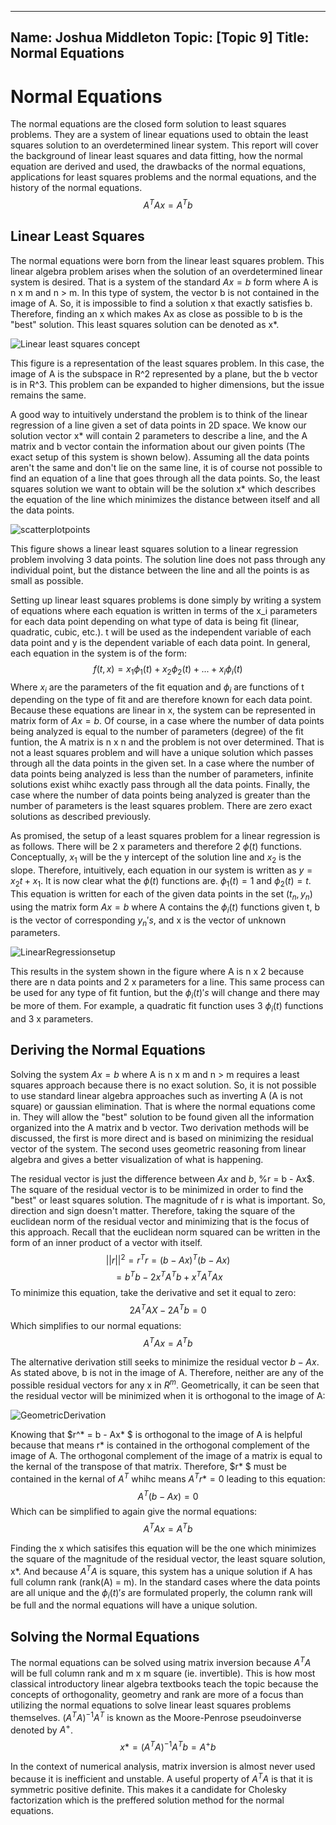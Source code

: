 ---
Name: Joshua Middleton
Topic: [Topic 9]
Title: Normal Equations
----

# Normal Equations
The normal equations are the closed form solution to least squares problems. They are a system of linear equations used to obtain the least squares solution to an overdetermined linear system. This report will cover the background of linear least squares and data fitting, how the normal equation are derived and used, the drawbacks of the normal equations, applications for least squares problems and the normal equations, and the history of the normal equations.
$$A^TAx = A^Tb$$

## Linear Least Squares
The normal equations were born from the linear least squares problem. This linear algebra problem arises when the solution of an overdetermined linear system is desired. That is a system of the standard $Ax = b$ form where A is n x m and n > m. In this type of system, the vector b is not contained in the image of A. So, it is impossible to find a solution x that exactly satisfies b. Therefore, finding an x which makes Ax as close as possible to b is the "best" solution. This least squares solution can be denoted as x*.

![Linear least squares concept](https://user-images.githubusercontent.com/119821953/205551356-4b81ba66-4e14-450c-8d5d-39e1878b9b42.PNG)

This figure is a representation of the least squares problem. In this case, the image of A is the subspace in R^2 represented by a plane, but the b vector is in R^3. This problem can be expanded to higher dimensions, but the issue remains the same.

A good way to intuitively understand the problem is to think of the linear regression of a line given a set of data points in 2D space. We know our solution vector x* will contain 2 parameters to describe a line, and the A matrix and b vector contain the information about our given points (The exact setup of this system is shown below). Assuming all the data points aren't the same and don't lie on the same line, it is of course not possible to find an equation of a line that goes through all the data points. So, the least squares solution we want to obtain will be the solution x* which describes the equation of the line which minimizes the distance between itself and all the data points.

![scatterplotpoints](https://user-images.githubusercontent.com/119821953/205553729-20b1a550-9eb4-46cb-80f5-312175b207d0.PNG)

This figure shows a linear least squares solution to a linear regression problem involving 3 data points. The solution line does not pass through any individual point, but the distance between the line and all the points is as small as possible.

Setting up linear least squares problems is done simply by writing a system of equations where each equation is written in terms of the x_i parameters for each data point depending on what type of data is being fit (linear, quadratic, cubic, etc.). t will be used as the independent variable of each data point and y is the dependent variable of each data point. In general, each equation in the system is of the form: 
$$f(t,x) = x_1 \phi_1(t) + x_2 \phi_2(t) + ... + x_i \phi_i(t)$$
Where $x_i$ are the parameters of the fit equation and $\phi_i$ are functions of t depending on the type of fit and are therefore known for each data point. Because these equations are linear in x, the system can be represented in matrix form of $Ax = b$. Of course, in a case where the number of data points being analyzed is equal to the number of parameters (degree) of the fit funtion, the A matrix is n x n and the problem is not over determined. That is not a least squares problem and will have a unique solution which passes through all the data points in the given set. In a case where the number of data points being analyzed is less than the number of parameters, infinite solutions exist whihc exactly pass through all the data points. Finally, the case where the number of data points being analyzed is greater than the number of parameters is the least squares problem. There are zero exact solutions as described previously.

As promised, the setup of a least squares problem for a linear regression is as follows. There will be 2 x parameters and therefore 2 $\phi(t)$ functions. Conceptually, $x_1$ will be the y intercept of the solution line and $x_2$ is the slope. Therefore, intuitively, each equation in our system is written as $y = x_2t + x_1$. It is now clear what the $\phi(t)$ functions are. $\phi_1(t) = 1$ and $\phi_2(t) = t$. This equation is written for each of the given data points in the set $(t_n,y_n)$ using the matrix form $Ax = b$ where A contains the $\phi_i(t)$ functions given t, b is the vector of corresponding $y_n's$, and x is the vector of unknown parameters.

![LinearRegressionsetup](https://user-images.githubusercontent.com/119821953/205559521-fdca5a1f-d5fe-40d3-b5f8-c071b6a30318.PNG)

This results in the system shown in the figure where A is n x 2 because there are n data points and 2 x parameters for a line. This same process can be used for any type of fit funtion, but the $\phi_i(t)'s$ will change and there may be more of them. For example, a quadratic fit function uses 3 $\phi_i(t)$ functions and 3 x parameters.

## Deriving the Normal Equations
Solving the system $Ax = b$ where A is n x m and n > m requires a least squares approach because there is no exact solution. So, it is not possible to use standard linear algebra approaches such as inverting A (A is not square) or gaussian elimination. That is where the normal equations come in. They will allow the "best" solution to be found given all the information organized into the A matrix and b vector. Two derivation methods will be discussed, the first is more direct and is based on minimizing the residual vector of the system. The second uses geometric reasoning from linear algebra and gives a better visualization of what is happening.

The residual vector is just the difference between $Ax$ and $b$, %r = b - Ax$. The square of the residual vector is to be minimized in order to find the "best" or least squares solution. The magnitude of r is what is important. So, direction and sign doesn't matter. Therefore, taking the square of the euclidean norm of the residual vector and minimizing that is the focus of this approach. Recall that the euclidean norm squared can be written in the form of an inner product of a vector with itself. 
$$||r||^2 = r^Tr = (b - Ax)^T(b - Ax)$$
$$= b^Tb - 2x^TA^Tb + x^TA^TAx$$
To minimize this equation, take the derivative and set it equal to zero:
$$2A^TAX - 2A^Tb = 0$$
Which simplifies to our normal equations:
$$A^TAx = A^Tb$$

The alternative derivation still seeks to minimize the residual vector $b- Ax$. As stated above, b is not in the image of A. Therefore, neither are any of the possible residual vectors for any x in $R^m$. Geometrically, it can be seen that the residual vector will be minimized when it is orthogonal to the image of A:

![GeometricDerivation](https://user-images.githubusercontent.com/119821953/205566000-c1fc6b63-8e32-4cb4-aa7f-6a5cb576276a.PNG)

Knowing that $r^* = b - Ax* $ is orthogonal to the image of A is helpful because that means r* is contained in the orthogonal complement of the image of A. The orthogonal complement of the image of a matrix is equal to the kernal of the transpose of that matrix. Therefore, $r* $ must be contained in the kernal of $A^T$ whihc means $A^Tr* = 0$ leading to this equation:
$$A^T(b - Ax) = 0$$ 
Which can be simplified to again give the normal equations:
$$A^TAx = A^Tb$$

Finding the x which satisifes this equation will be the one which minimizes the square of the magnitude of the residual vector, the least square solution, x*. And because $A^TA$ is square, this system has a unique solution if A has full column rank (rank(A) = m). In the standard cases where the data points are all unique and the $\phi_i(t)'s$ are formulated properly, the column rank will be full and the normal equations will have a unique solution.

## Solving the Normal Equations
The normal equations can be solved using matrix inversion because $A^TA$ will be full column rank and m x m square (ie. invertible). This is how most classical introductory linear algebra textbooks teach the topic because the concepts of orthogonality, geometry and rank are more of a focus than utilizing the normal equations to solve linear least squares problems themselves. $(A^TA)^{-1}A^T$ is known as the Moore-Penrose pseudoinverse denoted by $A^{+}$.
$$x* = (A^TA)^{-1}A^Tb = A^{+}b$$

In the context of numerical analysis, matrix inversion is almost never used because it is inefficient and unstable. A useful property of $A^TA$ is that it is symmetric positive definite. This makes it a candidate for Cholesky factorization which is the preffered solution method for the normal equations. 



